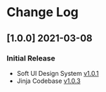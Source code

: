 # Change Log

## [1.0.0] 2021-03-08
### Initial Release

- Soft UI Design System [v1.0.1](https://github.com/creativetimofficial/soft-ui-design-system/releases)
- Jinja Codebase [v1.0.3](https://github.com/app-generator/boilerplate-code-jinja/releases)
